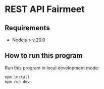 # REST API Fairmeet

## Requirements
- Nodejs > v.20.0

## How to run this program

Run this program in local development mode:
```bash
npm install
npm run dev
```